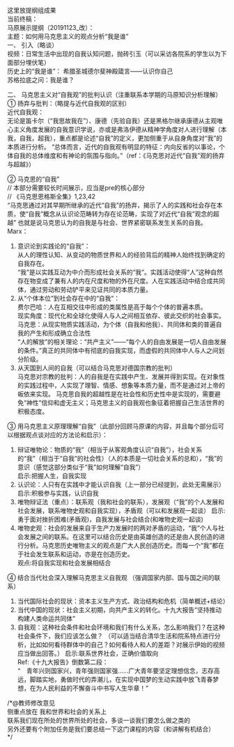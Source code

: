 这里放提纲组成果   
当前终稿：   
马原展示提纲（20191123_改）：   
主题：如何用马克思主义的观点分析“我是谁”   
一、	引入（略谈）    
视频：日常生活中出现的自我认知问题，抛砖引玉（可以采访各院系的学生以为下面部分埋伏笔）   
历史上的“我是谁”： 希腊圣城德尔斐神殿箴言——认识你自己    
苏格拉底之问：我是谁？    

二、	马克思主义对“自我观”的批判认识（注重联系本学期的马原知识分析理解）   
①	扬弃与批判：（略提与近代自我观的区别）    
近代自我观：   
无论是笛卡尔（“我思故我在”）、康德（先验自我）还是黑格尔继承康德从主观唯心主义角度发展的自我意识学说，亦或是弗洛伊德从精神学角度对人进行理解（本我，自我，超我），重点都是论述“自我”的定义，更加侧重于从自身角度对“我”的本质进行分析。 “总体而言，近代的自我观有明显的特征：内向反省的以事论，个体自我的总体维度和有神论的氛围与指向。”（ref：《马克思对近代“自我”观的扬弃与超越》）   

②	马克思的“自我”    
// 本部分需要较长时间展示，应当是pre的核心部分   
//  《马克思恩格斯全集》1,23,42   
“马克思通过对其早期所继承的近代“自我”的扬弃，揭示了人的实践和社会存在本质，使“自我”概念从认识论范畴转为存在论范畴，实现了对近代“自我”观念的超越” 也就是说马克思认为的自我是与社会、世界紧密联系发生关系的自我。   
Marx：   
1)	意识论到实践论的“自我”：   
从人的理性认知、从变动的物质世界和人的经验背后的精神人始终找到确定的自我存在。   
“我”是以实践互动为中介而形成社会关系的“我”。实践活动使得“人”这种自然存在物变成了兼有人的内在尺度和物的外在尺度。人在实践活动中结合成共同体，通过劳动和劳动铲平来见证共同的本质力量。   
2)	从“个体本位”到社会存在中的“自我”：   
费尔巴哈：人在互相交往中形成的类属性是高于每个个体的普遍本质。   
现实角度：现代化和全球化使得人与人之间相互依存、彼此交织的社会事实。   
马克思：从现实物质实践活动，为个体（自我和他我）、共同体和类的普遍自我的产生和形成确立合法性   
“人的解放”的相关理论：“共产主义”——“每个人的自由发展是一切人自由发展的条件。”真正的共同体中有彻底的自我实现，而虚假的共同体中人与人之间划分阶级。   
3)	从天国到人间的自我（可以结合马克思对德国宗教的批判）   
马克思对宗教的批判：人的自我是在实践中产生、发展并得到实现。在对象性的实践过程中，人实现了理智、情感、想象等本质力量，而不是通过对上帝的皈依来实现。
马克思自我的超越性是在社会性和历史性中是实现的，需要避免“神性”信仰和虚无主义；马克思主义的自我观也象征着把握自己生活世界的积极态度。   

③	用马克思主义原理理解“自我”（此部分回顾马原课的内容，并且每个部分后可以根据观点谈对应的方法论和启示）：    
1)	辩证唯物论：物质的“我”（相当于从客观角度认识“自我”），社会关系的“我”（相当于“自我”的社会性）（人的本质是一切社会关系的总和），“我”的意识（感觉这部分类似于“我”如何理解“自我”）   
启示:把握人生，自我实现   
2)	认识论：人只有在实践中才能认识自我（上一部分已经提到，此处无需展示）
启示:积极参与实践，认识自我   
3)	唯物辩证法（重点）：联系观（我和社会的联系），发展观（“我”的个人发展和社会发展，联系唯物史观和自我实现），矛盾观（可以和发展观一起谈） 
启示:勇于面对挫折困难(矛盾观)，自我发展与社会结合(和唯物史观一起谈)   
4)	唯物史观：社会的发展来自于生产力发展时的两对矛盾的运动，“我”个人与社会发展之间的联系。在这里可以结合历史是由英雄创造的还是由人民创造的进行分析。马克思历史唯物主义的观点是广大人民创造历史。而每一个“我”都在于社会发生联系和运动，亦是在创造历史。   
观点:将自我实现和社会发展相结合   


④	结合当代社会深入理解马克思主义自我观 （强调国家内部、国与国之间的联系）   
1)	当代国际社会的现状：资本主义生产方式、政治结构和危机（简单概述+结论）   
2)	当代中国的现状：社会主义初期，向共产主义的转化。十九大报告“坚持推动构建人类命运共同体”   
3)	自我观：这种社会条件和社会环境和我们有什么关系，怎么影响我们？在这种社会条件下，我们应该怎么做？ （可以适当结合清华生活和院系特点进行分析，比如如何看待群体中的自己？如何看待人和人的差距？对展示伊始的视频应当做出回答。）
启示:联系世界社会，正确价值取向   
Ref:《十九大报告》倒数第二段：   
“　青年兴则国家兴，青年强则国家强……广大青年要坚定理想信念，志存高远，脚踏实地，勇做时代的弄潮儿，在实现中国梦的生动实践中放飞青春梦想，在为人民利益的不懈奋斗中书写人生华章！”

/*@教师修改意见   
侧重点放在 我和世界和社会的关系上   
联系我们现在所处的世界所处的社会，多谈一谈我们要怎么做之类的   
另外还要有个附加任务是我们要总结一下这门课程的内容（和讲解有机结合）   
*/
